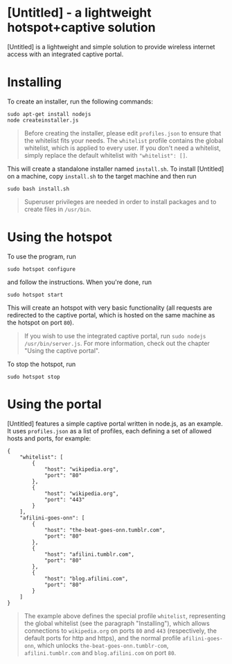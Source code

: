 [Untitled] - a lightweight hotspot+captive solution
=================================================

[Untitled] is a lightweight and simple solution to provide wireless internet access with an integrated captive portal.

Installing
==========

To create an installer, run the following commands:

    sudo apt-get install nodejs
    node createinstaller.js
    
>Before creating the installer, please edit `profiles.json` to ensure that the whitelist fits your needs. The `whitelist` profile contains the global whitelist, which is applied to every user. If you don't need a whitelist, simply replace the default whitelist with `"whitelist": []`.
    
This will create a standalone installer named `install.sh`. To install [Untitled] on a machine, copy `install.sh` to the target machine and then run

    sudo bash install.sh
    
>Superuser privileges are needed in order to install packages and to create files in `/usr/bin`.

Using the hotspot
=================

To use the program, run 

    sudo hotspot configure

and follow the instructions. When you're done, run

    sudo hotspot start

This will create an hotspot with very basic functionality (all requests are redirected to the captive portal, which is hosted on the same machine as the hotspot on port `80`).
>If you wish to use the integrated captive portal, run `sudo nodejs /usr/bin/server.js`. For more information, check out the chapter "Using the captive portal".

To stop the hotspot, run

    sudo hotspot stop

Using the portal
================

[Untitled] features a simple captive portal written in node.js, as an example. It uses `profiles.json` as a list of profiles, each defining a set of allowed hosts and ports, for example:

    {
    	"whitelist": [
    		{
    			"host": "wikipedia.org",
    			"port": "80"
    		},
    		{
    			"host": "wikipedia.org",
    			"port": "443"
    		}
    	],
    	"afilini-goes-onn": [
    		{
    			"host": "the-beat-goes-onn.tumblr.com",
    			"port": "80"
    		},
    		{
    			"host": "afilini.tumblr.com",
    			"port": "80"
    		},
    		{
    			"host": "blog.afilini.com",
    			"port": "80"
    		}
    	]
    }
    
>The example above defines the special profile `whitelist`, representing the global whitelist (see the paragraph "Installing"), which allows connections to `wikipedia.org` on ports `80` and `443` (respectively, the default ports for http and https), and the normal profile `afilini-goes-onn`, which unlocks `the-beat-goes-onn.tumblr-com`, `afilini.tumblr.com` and `blog.afilini.com` on port `80`.